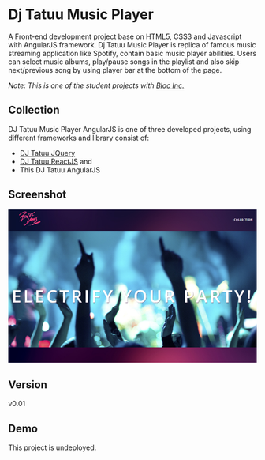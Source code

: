 # Dj Tatuu Music Player
A Front-end development project base on HTML5, CSS3 and Javascript with AngularJS framework. Dj Tatuu Music Player is replica of famous music streaming application like Spotify, contain basic music player abilities. Users can select music albums, play/pause songs in the playlist and also skip next/previous song by using player bar at the bottom of the page.

*Note: This is one of the student projects with [Bloc Inc.](https://www.bloc.io/)*

## Collection
DJ Tatuu Music Player AngularJS is one of three developed projects, using different frameworks and library consist of:
- [DJ Tatuu JQuery](https://github.com/bakhumhlea/dj-Tatuu-jquery)
- [DJ Tatuu ReactJS](https://github.com/bakhumhlea/dj-Tatuu-React) and
- This DJ Tatuu AngularJS

## Screenshot

![](app/assets/images/djTatuu-02.jpg)

## Version
v0.01

## Demo
This project is undeployed.
